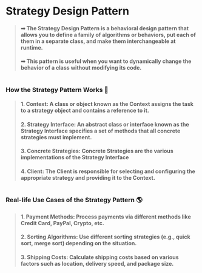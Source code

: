 # Strategy Design Pattern
> #### ➡ The Strategy Design Pattern is a behavioral design pattern that allows you to define a family of algorithms or behaviors, put each of them in a separate class, and make them interchangeable at runtime.
> #### ➡  This pattern is useful when you want to dynamically change the behavior of a class without modifying its code.

#
### How the Strategy Pattern Works 🔧
> ####  1. Context: A class or object known as the Context assigns the task to a strategy object and contains a reference to it.
> #### 2. Strategy Interface: An abstract class or interface known as the Strategy Interface specifies a set of methods that all concrete strategies must implement.
> #### 3. Concrete Strategies: Concrete Strategies are the various implementations of the Strategy Interface
>#### 4. Client: The Client is responsible for selecting and configuring the appropriate strategy and providing it to the Context.

#
### Real-life Use Cases of the Strategy Pattern 🌎
> #### 1. Payment Methods: Process payments via different methods like Credit Card, PayPal, Crypto, etc.
> #### 2. Sorting Algorithms: Use different sorting strategies (e.g., quick sort, merge sort) depending on the situation.
> #### 3. Shipping Costs: Calculate shipping costs based on various factors such as location, delivery speed, and package size.